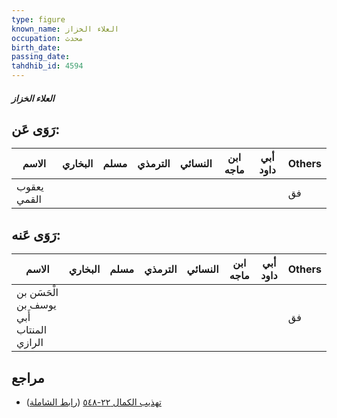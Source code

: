 ```yaml
---
type: figure
known_name: العلاء الخزاز
occupation: محدث
birth_date:
passing_date:
tahdhib_id: 4594
---
```

##### العلاء الخزاز

## رَوَى عَن:
| الاسم       | البخاري | مسلم | الترمذي | النسائي | ابن ماجه | أبي داود | Others |
| ----------- | ------- | ---- | ------- | ------- | -------- | -------- | ------ |
| يعقوب القمي |         |      |         |         |          |          | فق     |
## رَوَى عَنه:
| الاسم                                   | البخاري | مسلم | الترمذي | النسائي | ابن ماجه | أبي داود | Others |
| --------------------------------------- | ------- | ---- | ------- | ------- | -------- | -------- | ------ |
| الْحَسَن بن يوسف بن أَبي المنتاب الرازي |         |      |         |         |          |          | فق     |
## مراجع
- [تهذيب الكمال ٢٢-٥٤٨](obsidian://open?vault=Tahdhib-al-Kamal&file=Figures/٤٥٩٤-العلاء%20الخزاز) ([رابط الشاملة](https://shamela.ws/book/3722/11801))